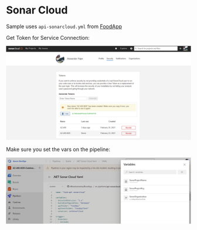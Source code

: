 # Sonar Cloud

Sample uses `api-sonarcloud.yml` from [FoodApp](https://github.com/ARambazamba/foodapp)

Get Token for Service Connection:

![sonar-token](_images/sonar-token.jpg)

Make sure you set the vars on the pipeline:

![sonar-vars](_images/sonar-vars.jpg)
